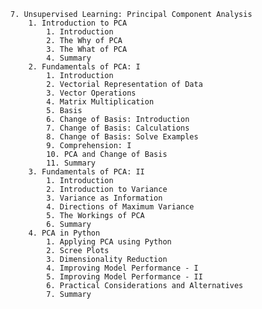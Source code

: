     7. Unsupervised Learning: Principal Component Analysis
        1. Introduction to PCA
            1. Introduction
            2. The Why of PCA
            3. The What of PCA
            4. Summary
        2. Fundamentals of PCA: I
            1. Introduction
            2. Vectorial Representation of Data
            3. Vector Operations
            4. Matrix Multiplication
            5. Basis
            6. Change of Basis: Introduction
            7. Change of Basis: Calculations
            8. Change of Basis: Solve Examples
            9. Comprehension: I
            10. PCA and Change of Basis
            11. Summary
        3. Fundamentals of PCA: II
            1. Introduction
            2. Introduction to Variance
            3. Variance as Information
            4. Directions of Maximum Variance
            5. The Workings of PCA
            6. Summary
        4. PCA in Python
            1. Applying PCA using Python
            2. Scree Plots
            3. Dimensionality Reduction
            4. Improving Model Performance - I
            5. Improving Model Performance - II
            6. Practical Considerations and Alternatives
            7. Summary